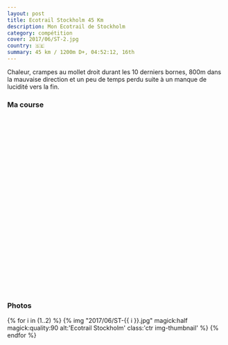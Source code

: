 ```yaml
---
layout: post
title: Ecotrail Stockholm 45 Km
description: Mon Ecotrail de Stockholm
category: compétition
cover: 2017/06/ST-2.jpg
country: 🇸🇪
summary: 45 km / 1200m D+, 04:52:12, 16th
---
```


Chaleur, crampes au mollet droit durant les 10 derniers bornes, 800m dans la
mauvaise direction et un peu de temps perdu suite à un manque de lucidité
vers la fin.

### Ma course

<iframe
  height='405'
  width='100%'
  frameborder='0'
  allowtransparency='true'
  scrolling='no'
  data-src='https://www.strava.com/activities/1040917318/embed/1f0e11e7706e648b118178dab06e4e3721081e15'
  onload='lzld(this)'>
</iframe>

### Photos

{% for i in (1..2) %}
{%
  img
  "2017/06/ST-{{ i }}.jpg"
  magick:half
  magick:quality:90
  alt:'Ecotrail Stockholm'
  class:'ctr img-thumbnail'
%}
{% endfor %}

